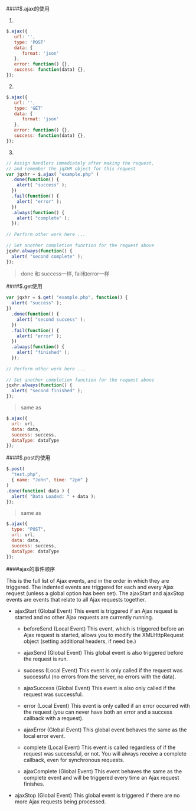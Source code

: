 ####$.ajax的使用

1.
```javascript
$.ajax({
   url: '',
   type: 'POST'
   data: {
      format: 'json'
   },
   error: function() {},
   success: function(data) {},
});
```

2.
```javascript
$.ajax({
   url: '',
   type: 'GET'
   data: {
      format: 'json'
   },
   error: function() {},
   success: function(data) {},
});
```

3.
```javascript
// Assign handlers immediately after making the request,
// and remember the jqXHR object for this request
var jqxhr = $.ajax( "example.php" )
  .done(function() {
    alert( "success" );
  })
  .fail(function() {
    alert( "error" );
  })
  .always(function() {
    alert( "complete" );
  });
 
// Perform other work here ...
 
// Set another completion function for the request above
jqxhr.always(function() {
  alert( "second complete" );
});
```

> done 和 success一样, fail和error一样

####$.get使用

```javascript
var jqxhr = $.get( "example.php", function() {
  alert( "success" );
})
  .done(function() {
    alert( "second success" );
  })
  .fail(function() {
    alert( "error" );
  })
  .always(function() {
    alert( "finished" );
  });
 
// Perform other work here ...
 
// Set another completion function for the request above
jqxhr.always(function() {
  alert( "second finished" );
});
```

> same as 

```javascript
$.ajax({
  url: url,
  data: data,
  success: success,
  dataType: dataType
});
```

####$.post的使用

```javascript
$.post(
  "test.php", 
  { name: "John", time: "2pm" }
)
.done(function( data ) {
  alert( "Data Loaded: " + data );
});
```

> same as 

```javascript
$.ajax({
  type: "POST",
  url: url,
  data: data,
  success: success,
  dataType: dataType
});
```

####ajax的事件顺序

This is the full list of Ajax events, and in the order in which they are triggered. The indented events are triggered for each and every Ajax request (unless a global option has been set). The ajaxStart and ajaxStop events are events that relate to all Ajax requests together.

  * ajaxStart (Global Event)
This event is triggered if an Ajax request is started and no other Ajax requests are currently running.
    * beforeSend (Local Event)
This event, which is triggered before an Ajax request is started, allows you to modify the XMLHttpRequest object (setting additional headers, if need be.)

    * ajaxSend (Global Event)
This global event is also triggered before the request is run.
    * success (Local Event)
This event is only called if the request was successful (no errors from the server, no errors with the data).
    * ajaxSuccess (Global Event)
This event is also only called if the request was successful.
    * error (Local Event)
This event is only called if an error occurred with the request (you can never have both an error and a success callback with a request).
    * ajaxError (Global Event)
This global event behaves the same as the local error event.
    * complete (Local Event)
This event is called regardless of if the request was successful, or not. You will always receive a complete callback, even for synchronous requests.
    * ajaxComplete (Global Event)
This event behaves the same as the complete event and will be triggered every time an Ajax request finishes.

* ajaxStop (Global Event)
This global event is triggered if there are no more Ajax requests being processed.

